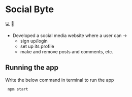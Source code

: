 # Social Byte
  
  :computer: :hamburger:
   
- Developed a social media website where a user can ->
  - sign up/login
  - set up its profile
  - make and remove posts and comments, etc.

 ## Running the app
 
 Write the below command in terminal to run the app
 
 ```bash
  npm start
 ```
